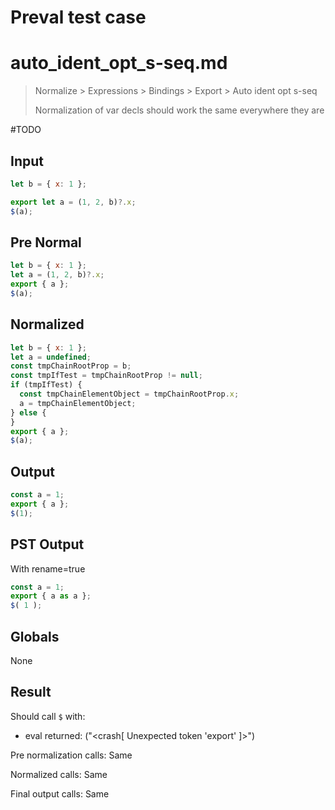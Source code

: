 # Preval test case

# auto_ident_opt_s-seq.md

> Normalize > Expressions > Bindings > Export > Auto ident opt s-seq
>
> Normalization of var decls should work the same everywhere they are

#TODO

## Input

`````js filename=intro
let b = { x: 1 };

export let a = (1, 2, b)?.x;
$(a);
`````

## Pre Normal


`````js filename=intro
let b = { x: 1 };
let a = (1, 2, b)?.x;
export { a };
$(a);
`````

## Normalized


`````js filename=intro
let b = { x: 1 };
let a = undefined;
const tmpChainRootProp = b;
const tmpIfTest = tmpChainRootProp != null;
if (tmpIfTest) {
  const tmpChainElementObject = tmpChainRootProp.x;
  a = tmpChainElementObject;
} else {
}
export { a };
$(a);
`````

## Output


`````js filename=intro
const a = 1;
export { a };
$(1);
`````

## PST Output

With rename=true

`````js filename=intro
const a = 1;
export { a as a };
$( 1 );
`````

## Globals

None

## Result

Should call `$` with:
 - eval returned: ("<crash[ Unexpected token 'export' ]>")

Pre normalization calls: Same

Normalized calls: Same

Final output calls: Same
